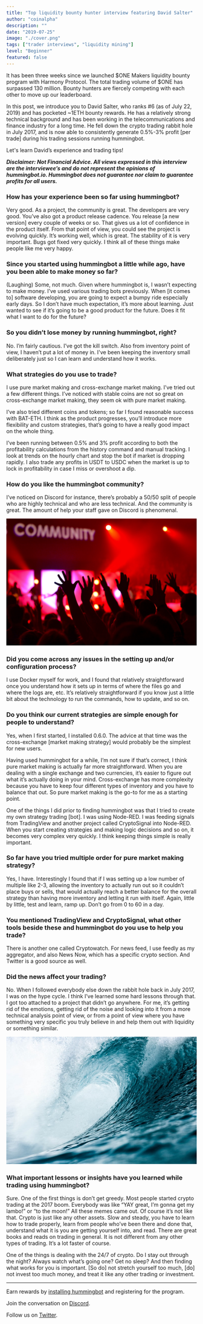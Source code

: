 ```yaml
---
title: "Top liquidity bounty hunter interview featuring David Salter"
author: "coinalpha"
description: ""
date: "2019-07-25"
image: "./cover.png"
tags: ["trader interviews", "liquidity mining"]
level: "Beginner"
featured: false
---
```


It has been three weeks since we launched $ONE Makers liquidity bounty program with Harmony Protocol. The total trading volume of $ONE has surpassed 130 million. Bounty hunters are fiercely competing with each other to move up our leaderboard.

In this post, we introduce you to David Salter, who ranks #6 (as of July 22, 2019) and has pocketed ~1ETH bounty rewards. He has a relatively strong technical background and has been working in the telecommunications and finance industry for a long time. He fell down the crypto trading rabbit hole in July 2017, and is now able to consistently generate 0.5%-3% profit [per trade] during his trading sessions running hummingbot.

Let's learn David’s experience and trading tips!

***Disclaimer: Not Financial Advice. All views expressed in this interview are the interviewee’s and do not represent the opinions of hummingbot.io. Hummingbot does not guarantee nor claim to guarantee profits for all users.***


### How has your experience been so far using hummingbot?

Very good. As a project, the community is great. The developers are very good. You’ve also got a product release cadence. You release [a new version] every couple of weeks or so. That gives us a lot of confidence in the product itself. From that point of view, you could see the project is evolving quickly. It’s working well, which is great. The stability of it is very important. Bugs got fixed very quickly. I think all of these things make people like me very happy.

### Since you started using hummingbot a little while ago, have you been able to make money so far?

(Laughing) Some, not much. Given where hummingbot is, I wasn’t expecting to make money. I’ve used various trading bots previously. When [it comes to] software developing, you are going to expect a bumpy ride especially early days. So I don’t have much expectation, it’s more about learning. Just wanted to see if it’s going to be a good product for the future. Does it fit what I want to do for the future?

<!-- more -->


### So you didn’t lose money by running hummingbot, right?

No. I’m fairly cautious. I’ve got the kill switch. Also from inventory point of view, I haven’t put a lot of money in. I've been keeping the inventory small deliberately just so I can learn and understand how it works.

### What strategies do you use to trade?
I use pure market making and cross-exchange market making. I’ve tried out a few different things. I’ve noticed with stable coins are not so great on cross-exchange market making, they seem ok with pure market making.

I’ve also tried different coins and tokens; so far I found reasonable success with BAT-ETH. I think as the product progresses, you’ll introduce more flexibility and custom strategies, that’s going to have a really good impact on the whole thing.

I’ve been running between 0.5% and 3% profit according to both the profitability calculations from the history command and manual tracking. I look at trends on the hourly chart and stop the bot if market is dropping rapidly. I also trade any profits in USDT to USDC when the market is up to lock in profitability in case I miss or overshoot a dip.

### How do you like the hummingbot community?

I’ve noticed on Discord for instance, there’s probably a 50/50 split of people who are highly technical and who are less technical. And the community is great. The amount of help your staff gave on Discord is phenomenal.

![](./club.jpg)

### Did you come across any issues in the setting up and/or configuration process?

I use Docker myself for work, and I found that relatively straightforward once you understand how it sets up in terms of where the files go and where the logs are, etc.  It’s relatively straightforward if you know just a little bit about the technology to run the commands, how to update, and so on.

### Do you think our current strategies are simple enough for people to understand?

Yes, when I first started, I installed 0.6.0. The advice at that time was the cross-exchange [market making strategy] would probably be the simplest for new users.

Having used hummingbot for a while, I’m not sure if that’s correct, I think pure market making is actually far more straightforward. When you are dealing with a single exchange and two currencies, it’s easier to figure out what it’s actually doing in your mind. Cross-exchange has more complexity because you have to keep four different types of inventory and you have to balance that out. So pure market making is the go-to for me as a starting point.

One of the things I did prior to finding hummingbot was that I tried to create my own strategy trading [bot]. I was using Node-RED. I was feeding signals from TradingView and another project called CryptoSignal into Node-RED. When you start creating strategies and making logic decisions and so on, it becomes very complex very quickly. I think keeping things simple is really important.

### So far have you tried multiple order for pure market making strategy?

Yes, I have. Interestingly I found that if I was setting up a low number of multiple like 2-3, allowing the inventory to actually run out so it couldn’t place buys or sells, that would actually reach a better balance for the overall strategy than having more inventory and letting it run with itself. Again, little by little, test and learn, ramp up. Don’t go from 0 to 60 in a day.

### You mentioned TradingView and CryptoSignal, what other tools beside these and hummingbot do you use to help you trade?

There is another one called Cryptowatch. For news feed, I use feedly as my aggregator, and also News Now, which has a specific crypto section. And Twitter is a good source as well.

### Did the news affect your trading?

No. When I followed everybody else down the rabbit hole back in July 2017, I was on the hype cycle. I think I’ve learned some hard lessons through that. I got too attached to a project that didn’t go anywhere. For me, it’s getting rid of the emotions, getting rid of the noise and looking into it from a more technical analysis point of view, or from a point of view where you have something very specific you truly believe in and help them out with liquidity or something similar.

![](./wave.jpeg)

### What important lessons or insights have you learned while trading using hummingbot?

Sure. One of the first things is don’t get greedy. Most people started crypto trading at the 2017 boom. Everybody was like “YAY great, I’m gonna get my lambo!” or “to the moon!” All these memes came out. Of course it’s not like that. Crypto is just like any other assets. Slow and steady, you have to learn how to trade properly, learn from people who’ve been there and done that, understand what it is you are getting yourself into, and read. There are great books and reads on trading in general. It is not different from any other types of trading. It’s a lot faster of course.

One of the things is dealing with the 24/7 of crypto. Do I stay out through the night? Always watch what’s going one? Get no sleep? And then finding what works for you is important. [So do] not stretch yourself too much, [do] not invest too much money, and treat it like any other trading or investment.

------------------------------------------

Earn rewards by [installing hummingbot](https://github.com/coinalpha/hummingbot) and registering for the program.

Join the conversation on [Discord](http://discord.hummingbot.io).

Follow us on [Twitter](https://twitter.com/hummingbot_io).
